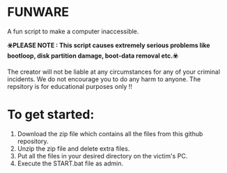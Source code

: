 # FUNWARE
A fun script to make a computer inaccessible.

**☣️PLEASE NOTE : This script causes extremely serious problems like bootloop, disk partition damage, boot-data removal etc.☣️**

The creator will not be liable at any circumstances for any of your criminal incidents. We do not encourage you to do any harm to anyone. The repsitory is for educational purposes only !!


To get started:
================
1. Download the zip file which contains all the files from this github repository.
2. Unzip the zip file and delete extra files.
3. Put all the files in your desired directory on the victim's PC.
4. Execute the START.bat file as admin.
